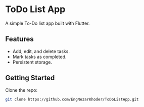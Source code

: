 # ToDo List App

A simple To-Do list app built with Flutter.

## Features
- Add, edit, and delete tasks.
- Mark tasks as completed.
- Persistent storage.

## Getting Started

Clone the repo:
```bash
git clone https://github.com/EngNezarKhoder/ToDoListApp.git
